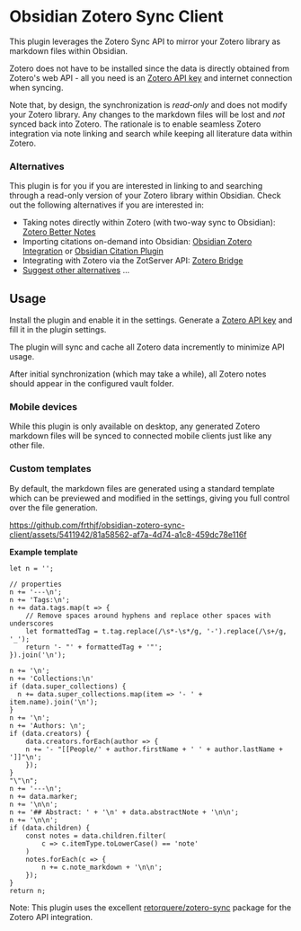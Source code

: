 # Obsidian Zotero Sync Client

This plugin leverages the Zotero Sync API to mirror your Zotero library as markdown files within Obsidian.

Zotero does not have to be installed since the data is directly obtained from Zotero's web API - all you need is an [Zotero API key](https://www.zotero.org/settings/keys/new) and internet connection when syncing.

Note that, by design, the synchronization is *read-only* and does not modify your Zotero library. Any changes to the markdown files will be lost and *not* synced back into Zotero. The rationale is to enable seamless Zotero integration via note linking and search while keeping all literature data within Zotero.

### Alternatives

This plugin is for you if you are interested in linking to and searching through a read-only version of your Zotero library within Obsidian. Check out the following alternatives if you are interested in:

- Taking notes directly within Zotero (with two-way sync to Obsidian): [Zotero Better Notes](https://github.com/windingwind/zotero-better-notes)
- Importing citations on-demand into Obsidian: [Obsidian Zotero Integration](https://github.com/mgmeyers/obsidian-zotero-integration) or [Obsidian Citation Plugin](https://github.com/hans/obsidian-citation-plugin)
- Integrating with Zotero via the ZotServer API: [Zotero Bridge](https://github.com/vanakat/zotero-bridge)
- [Suggest other alternatives](https://github.com/frthjf/obsidian-zotero-sync-client/issues) ...


## Usage

Install the plugin and enable it in the settings. Generate a [Zotero API key](https://www.zotero.org/settings/keys/new) and fill it in the plugin settings.

The plugin will sync and cache all Zotero data incremently to minimize API usage.

After initial synchronization (which may take a while), all Zotero notes should appear in the configured vault folder.

### Mobile devices

While this plugin is only available on desktop, any generated Zotero markdown files will be synced to connected mobile clients just like any other file.

### Custom templates

By default, the markdown files are generated using a standard template which can be previewed and modified in the settings, giving you full control over the file generation.

https://github.com/frthjf/obsidian-zotero-sync-client/assets/5411942/81a58562-af7a-4d74-a1c8-459dc78e116f

**Example template**
```[javascript]
let n = '';

// properties
n += '---\n';
n += 'Tags:\n';
n += data.tags.map(t => {
    // Remove spaces around hyphens and replace other spaces with underscores
    let formattedTag = t.tag.replace(/\s*-\s*/g, '-').replace(/\s+/g, '_');
    return '- "' + formattedTag + '"';
}).join('\n');

n += '\n';
n += 'Collections:\n'
if (data.super_collections) {
  n += data.super_collections.map(item => '- ' + item.name).join('\n');
}
n += '\n';
n += 'Authors: \n';
if (data.creators) {
	data.creators.forEach(author => {
	n += '- "[[People/' + author.firstName + ' ' + author.lastName + ']]"\n'; 
	});
}
"\"\n";
n += '---\n';
n += data.marker;
n += '\n\n';
n += '## Abstract: ' + '\n' + data.abstractNote + '\n\n';
n += '\n\n';
if (data.children) {
	const notes = data.children.filter(
		c => c.itemType.toLowerCase() == 'note'
	)
	notes.forEach(c => {
		n += c.note_markdown + '\n\n';
	});
}
return n;
```
Note: This plugin uses the excellent [retorquere/zotero-sync](https://github.com/retorquere/zotero-sync) package for the Zotero API integration.



